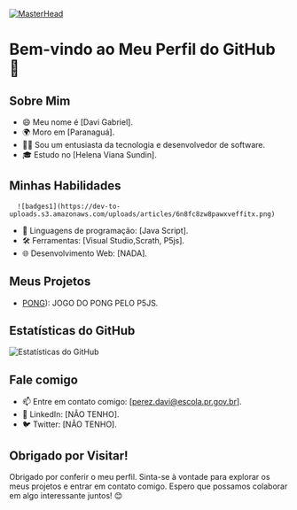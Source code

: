 [![MasterHead](https://img.freepik.com/fotos-gratis/fundo-escuro-abstrato-com-ia-generativa-de-linhas-roxas_169016-30668.jpg?w=1480&t=st=1695122367~exp=1695122967~hmac=2359b404ee46bb26a0dad4e76b469cf5bb5f39fc868a864abbec932b02df2dd9)](https://github.com/daviGABRIEL12)

# Bem-vindo ao Meu Perfil do GitHub 👋

## Sobre Mim
- 😄 Meu nome é [Davi Gabriel].
- 🌍 Moro em [Paranaguá].
- 👩‍💻 Sou um entusiasta da tecnologia e desenvolvedor de software.
- 🎓 Estudo no [Helena Viana Sundin].

## Minhas Habilidades
      ![badges1](https://dev-to-uploads.s3.amazonaws.com/uploads/articles/6n8fc8zw8pawxveffitx.png)

- 🚀 Linguagens de programação: [Java Script].
- 🛠️ Ferramentas: [Visual Studio,Scrath, P5js].
- 🌐 Desenvolvimento Web: [NADA].

## Meus Projetos
- [PONG](https://github.com/daviGABRIEL12/Pong-No-Java)): JOGO DO PONG PELO P5JS.

## Estatísticas do GitHub
![Estatísticas do GitHub](https://github-readme-stats.vercel.app/api?username=daviGABRIEL12&show_icons=true&theme=dark)
## Fale comigo
- 📫 Entre em contato comigo: [perez.davi@escola.pr.gov.br].
- 💬 LinkedIn: [NÃO TENHO].
- 🐦 Twitter: [NÃO TENHO].

## Obrigado por Visitar!
Obrigado por conferir o meu perfil. Sinta-se à vontade para explorar os meus projetos e entrar em contato comigo. Espero que possamos colaborar em algo interessante juntos! 😊
